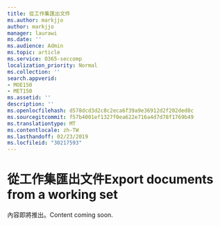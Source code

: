 ```yaml
---
title: 從工作集匯出文件
ms.author: markjjo
author: markjjo
manager: laurawi
ms.date: ''
ms.audience: Admin
ms.topic: article
ms.service: O365-seccomp
localization_priority: Normal
ms.collection: ''
search.appverid:
- MOE150
- MET150
ms.assetid: ''
description: ''
ms.openlocfilehash: d578dcd3d2c8c2eca6f39a9e36912d2f202ded8c
ms.sourcegitcommit: f57b4001ef1327f0ea622e716a4d7d78f1769b49
ms.translationtype: MT
ms.contentlocale: zh-TW
ms.lasthandoff: 02/23/2019
ms.locfileid: "30217593"
---
```

# <a name="export-documents-from-a-working-set"></a><span data-ttu-id="131be-102">從工作集匯出文件</span><span class="sxs-lookup"><span data-stu-id="131be-102">Export documents from a working set</span></span>

<span data-ttu-id="131be-103">內容即將推出。</span><span class="sxs-lookup"><span data-stu-id="131be-103">Content coming soon.</span></span>